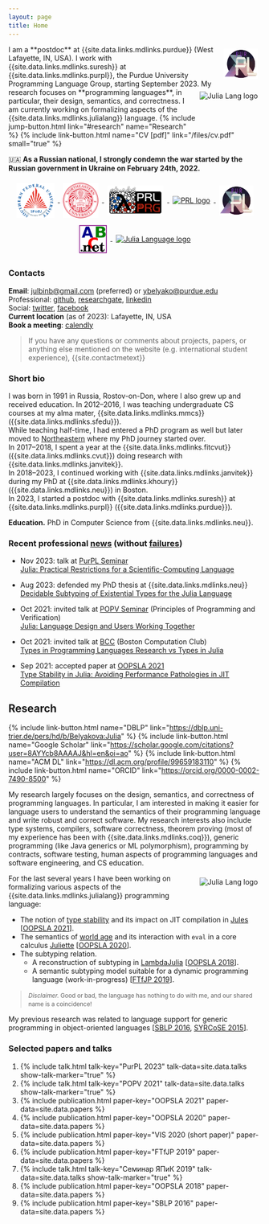 ```yaml
---
layout: page
title: Home
---
```


<a href="{{site.data.links.places.purpl.link}}" target="_blank">
  <img src="img/purpl.webp" alt="PurPL logo"
    style="height: 60px; float: right; margin: 0.5em; vertical-align: middle; display: inline-block"/>
</a>
I am a **postdoc** at {{site.data.links.mdlinks.purdue}} (West Lafayette, IN, USA).
I work with {{site.data.links.mdlinks.suresh}}
at {{site.data.links.mdlinks.purpl}}, the Purdue University Programming Language Group,
starting September 2023.

<a href="{{site.data.links.websites.julialang.link}}" target="_blank">
  <img src="img/julia-logo.svg" alt="Julia Lang logo"
    style="height: 60px; float: right; margin: 0.5em; vertical-align: middle; display: inline-block"/>
</a>
My research focuses on **programming languages**, in particular,
their design, semantics, and correctness.
I am currently working on formalizing aspects of
the {{site.data.links.mdlinks.julialang}} language.  
{% include jump-button.html link="#research" name="Research" %}
{% include link-button.html name="CV [pdf]" link="/files/cv.pdf" small="true" %}

&#127482;&#127462; **As a Russian national, I strongly condemn the war started by the Russian government in Ukraine on February 24th, 2022.**

<div style="text-align: center;">
<a href="{{site.data.links.places.sfedu.link}}" target="_blank">
  <img src="img/sfedu-en.png" alt="Southern Federal University logo"
    style="height: 70px; margin: 0.5em; vertical-align: middle; display: inline"/>
</a>
<a href="{{site.data.links.places.neu.link}}" target="_blank">
  <img src="img/neu-logo.svg" alt="Northeastern University logo"
    style="height: 70px; margin: 0.5em; vertical-align: middle; display: inline"/>
</a>
<a href="{{site.data.links.places.prlprg.link}}" target="_blank">
  <img src="img/prl-prg.png" alt="PRL PRG logo"
    style="height: 60px; margin: 0.5em; vertical-align: middle; display: inline"/>
</a>
<a href="{{site.data.links.places.prl.link}}" target="_blank">
  <img src="img/prl.png" alt="PRL logo"
    style="height: 60px; margin: 0.5em; vertical-align: middle; display: inline"/>
</a>
<a href="{{site.data.links.places.purpl.link}}" target="_blank">
  <img src="img/purpl.webp" alt="PurPL logo"
    style="height: 60px; margin: 0.5em; vertical-align: middle; display: inline"/>
</a>
<a href="{{site.data.links.websites.pascalabc}}" target="_blank">
  <img src="img/pabcnet-logo.png" alt="PascalABC.NET logo"
    style="height: 56px; margin: 0.5em; vertical-align: middle; display: inline"/>
</a>
<a href="{{site.data.links.websites.julialang}}" target="_blank">
  <img src="img/julia-logo.svg" alt="Julia Language logo"
    style="height: 60px; margin: 0.5em; vertical-align: middle; display: inline"/>
</a>
</div>

### Contacts

**Email**: [julbinb@gmail.com](mailto:julbinb@gmail.com) (preferred)
or [ybelyako@purdue.edu](mailto:ybelyako@purdue.edu)  
Professional: [github]({{site.github.account}}),
[researchgate]({{site.researchgate}}), [linkedin]({{site.linkedin}})  
Social: [twitter]({{site.twitter}}), [facebook]({{site.facebook}})  
**Current location** (as of 2023): Lafayette, IN, USA  
**Book a meeting**: [calendly](https://calendly.com/julbinb/meeting)
<!--[skype](skype:juliet_belyakova)-->  
<!--Web-page in Russian:
[staff.mmcs.sfedu.ru](http://staff.mmcs.sfedu.ru/~juliet/index.html).-->

<!-- #### Questions, comments, feedback -->

> If you have any questions or comments about projects, papers,
> or anything else mentioned on the website
> (e.g. international student experience),
> {{site.contactmetext}}

### Short bio

I was born in 1991 in Russia, Rostov-on-Don, where I also grew up
and received education.
In 2012–2016, I was teaching undergraduate CS courses at my alma mater,
{{site.data.links.mdlinks.mmcs}} ({{site.data.links.mdlinks.sfedu}}).  
While teaching half-time, I had entered a PhD program as well
but later moved to [Northeastern]({{site.data.links.places.neu.link}})
where my PhD journey started over.  
In 2017–2018, I spent a year at the {{site.data.links.mdlinks.fitcvut}}
({{site.data.links.mdlinks.cvut}}) doing research
with {{site.data.links.mdlinks.janvitek}}.  
In 2018–2023, I continued working with {{site.data.links.mdlinks.janvitek}}
during my PhD at {{site.data.links.mdlinks.khoury}}
({{site.data.links.mdlinks.neu}}) in Boston.  
In 2023, I started a postdoc with {{site.data.links.mdlinks.suresh}}
at {{site.data.links.mdlinks.purpl}} ({{site.data.links.mdlinks.purdue}}).

**Education.** PhD in Computer Science
from {{site.data.links.mdlinks.neu}}.

<!--
> If you have questions about doing a PhD in the US,
> being an international student, woman in CS, etc.,
> feel free to contact me.
-->

### Recent professional [news](news) (without [failures](failures))

* Nov 2023: talk at [PurPL Seminar](https://purduepl.github.io/seminars.html)  
  [Julia: Practical Restrictions for a Scientific-Computing Language](/talks#purpl2023)

* Aug 2023: defended my PhD thesis at {{site.data.links.mdlinks.neu}}  
  [Decidable Subtyping of Existential Types for the Julia Language](/papers#phdthesis)

* Oct 2021: invited talk at [POPV Seminar](https://www.bu.edu/cs/research/popv/seminar/) (Principles of Programming and Verification)  
  [Julia: Language Design and Users Working Together](/talks#popv2021)

* Oct 2021: invited talk at [BCC](https://bstn.cc/) (Boston Computation Club)  
  [Types in Programming Languages Research vs Types in Julia](/talks#bcc2021)

* Sep 2021: accepted paper at
  [OOPSLA 2021](https://2021.splashcon.org/track/splash-2021-oopsla)  
  [Type Stability in Julia: Avoiding Performance Pathologies in JIT
  Compilation](/papers#oopsla2021)
   

## <span id="research">Research</span>

{% include link-button.html name="DBLP" link="https://dblp.uni-trier.de/pers/hd/b/Belyakova:Julia" %}
{% include link-button.html name="Google Scholar" link="https://scholar.google.com/citations?user=8AYYcb8AAAAJ&hl=en&oi=ao" %}
{% include link-button.html name="ACM DL" link="https://dl.acm.org/profile/99659183110" %}
{% include link-button.html name="ORCID" link="https://orcid.org/0000-0002-7490-8500" %}

My research largely focuses on the design, semantics, and correctness
of programming languages.
In particular, I am interested in making it easier for language users
to understand the semantics of their programming language
and write robust and correct software.
My research interests also include type systems, compilers,
software correctness, theorem proving (most of my experience has been with
{{site.data.links.mdlinks.coq}}),
generic programming (like Java generics or ML polymorphism),
programming by contracts, software testing,
human aspects of programming languages and software engineering,
and CS education.

<a href="{{site.data.links.websites.julialang}}" target="_blank">
  <img src="img/julia-logo.svg" alt="Julia Lang logo"
    style="height: 60px; float: right; margin: 0.5em; vertical-align: middle; display: inline-block"/>
</a>
For the last several years I have been working on formalizing
various aspects of the {{site.data.links.mdlinks.julialang}}
programming language:

* The notion of [type stability]({{site.data.links.websites.typestability}})
  and its impact on JIT compilation in [Jules](/projects/jules)
  [[OOPSLA 2021](/papers#oopsla2021)].
* The semantics of
  [world age]({{site.data.links.websites.worldage}})
  and its interaction with `eval`
  in a core calculus [Juliette](/projects/juliette)
  [[OOPSLA 2020](/papers#oopsla2020)].
* The subtyping relation.
  - A reconstruction of subtyping in
    [LambdaJulia](/projects/lambda-julia) [[OOPSLA 2018](/papers#oopsla2018)].
  - A semantic subtyping model suitable for a dynamic programming language
    (work-in-progress) [[FTfJP 2019](/papers#ftfjp2019)].

> <small>_Disclaimer._ Good or bad, the language has nothing to do with me, and our shared name is a coincidence!</small>

My previous research was related to language support for generic programming
in object-oriented languages
[[SBLP 2016](/papers#sblp2016), [SYRCoSE 2015](/papers#syrcose2015)].

### Selected papers and talks

1. {% include talk.html talk-key="PurPL 2023" talk-data=site.data.talks show-talk-marker="true" %}
1. {% include talk.html talk-key="POPV 2021" talk-data=site.data.talks show-talk-marker="true" %}
1. {% include publication.html paper-key="OOPSLA 2021"
      paper-data=site.data.papers %}
1. {% include publication.html paper-key="OOPSLA 2020"
      paper-data=site.data.papers %}
1. {% include publication.html paper-key="VIS 2020 (short paper)" paper-data=site.data.papers %}
1. {% include publication.html paper-key="FTfJP 2019" paper-data=site.data.papers %}
1. {% include talk.html talk-key="Семинар ЯПиК 2019" talk-data=site.data.talks show-talk-marker="true" %}
1. {% include publication.html paper-key="OOPSLA 2018" paper-data=site.data.papers %}
1. {% include publication.html paper-key="SBLP 2016" paper-data=site.data.papers %}
